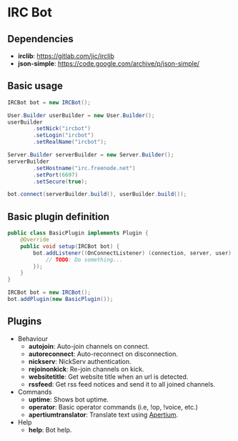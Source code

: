 # IRC Bot

## Dependencies
* **irclib**: https://gitlab.com/jic/irclib
* **json-simple**: https://code.google.com/archive/p/json-simple/

## Basic usage
```java
IRCBot bot = new IRCBot();

User.Builder userBuilder = new User.Builder();
userBuilder
        .setNick("ircbot")
        .setLogin("ircbot")
        .setRealName("ircbot");

Server.Builder serverBuilder = new Server.Builder();
serverBuilder
        .setHostname("irc.freenode.net")
        .setPort(6697)
        .setSecure(true);

bot.connect(serverBuilder.build(), userBuilder.build());
```

## Basic plugin definition
```java
public class BasicPlugin implements Plugin {
    @Override
    public void setup(IRCBot bot) {
        bot.addListener((OnConnectListener) (connection, server, user) -> {
            // TODO: Do something...
        });
    }
}
```

```java
IRCBot bot = new IRCBot();
bot.addPlugin(new BasicPlugin());
```

## Plugins
* Behaviour
    * **autojoin**: Auto-join channels on connect.
    * **autoreconnect**: Auto-reconnect on disconnection.
    * **nickserv**: NickServ authentication.
    * **rejoinonkick**: Re-join channels on kick.
    * **websitetitle**: Get website title when an url is detected.
    * **rssfeed**: Get rss feed notices and send it to all joined channels.
* Commands
    * **uptime**: Shows bot uptime.
    * **operator**: Basic operator commands (i.e, !op, !voice, etc.)
    * **apertiumtranslator**: Translate text using [Apertium](https://apertium.org).
* Help
    * **help**: Bot help.
